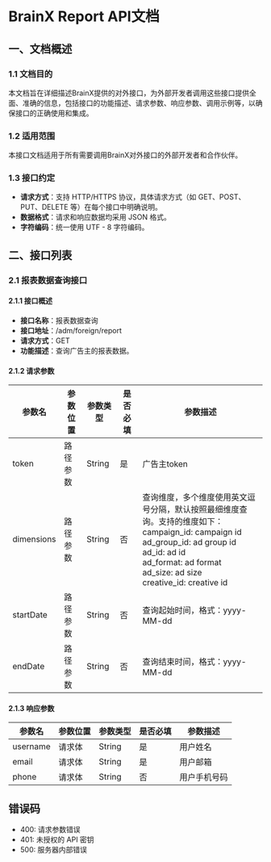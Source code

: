 # BrainX Report API文档
## 一、文档概述
### 1.1 文档目的
本文档旨在详细描述BrainX提供的对外接口，为外部开发者调用这些接口提供全面、准确的信息，包括接口的功能描述、请求参数、响应参数、调用示例等，以确保接口的正确使用和集成。
### 1.2 适用范围
本接口文档适用于所有需要调用BrainX对外接口的外部开发者和合作伙伴。
### 1.3 接口约定
- **请求方式**：支持 HTTP/HTTPS 协议，具体请求方式（如 GET、POST、PUT、DELETE 等）在每个接口中明确说明。
- **数据格式**：请求和响应数据均采用 JSON 格式。
- **字符编码**：统一使用 UTF - 8 字符编码。
## 二、接口列表
### 2.1 报表数据查询接口
#### 2.1.1 接口概述
- **接口名称**：报表数据查询
- **接口地址**：/adm/foreign/report
- **请求方式**：GET
- **功能描述**：查询广告主的报表数据。
#### 2.1.2 请求参数

| 参数名        | 参数位置 | 参数类型   | 是否必填 | 参数描述                                                                                                                                                                                   |
| ---------- | ---- | ------ | ---- | -------------------------------------------------------------------------------------------------------------------------------------------------------------------------------------- |
| token      | 路径参数 | String | 是    | 广告主token                                                                                                                                                                               |
| dimensions | 路径参数 | String | 否    | 查询维度，多个维度使用英文逗号分隔，默认按照最细维度查询。支持的维度如下：<br>campaign_id: campaign id<br>ad_group_id: ad group id<br>ad_id:  ad id<br>ad_format: ad format<br>ad_size: ad size<br>creative_id: creative id |
| startDate  | 路径参数 | String | 否    | 查询起始时间，格式：yyyy-MM-dd                                                                                                                                                                   |
| endDate    | 路径参数 | String | 否    | 查询结束时间，格式：yyyy-MM-dd                                                                                                                                                                   |

#### 2.1.3 响应参数

| 参数名      | 参数位置 | 参数类型   | 是否必填 | 参数描述   |
| -------- | ---- | ------ | ---- | ------ |
| username | 请求体  | String | 是    | 用户姓名   |
| email    | 请求体  | String | 是    | 用户邮箱   |
| phone    | 请求体  | String | 否    | 用户手机号码 |

## 错误码
- 400: 请求参数错误
- 401: 未授权的 API 密钥
- 500: 服务器内部错误